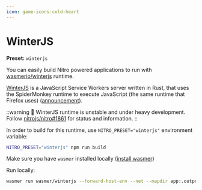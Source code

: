 ```yaml
---
icon: game-icons:cold-heart
---
```


# WinterJS

**Preset:** `winterjs`

You can easily build Nitro powered applications to run with [wasmerio/winterjs](https://github.com/wasmerio/winterjs) runtime.

[WinterJS](https://github.com/wasmerio/winterjs) is a JavaScript Service Workers server written in Rust, that uses the SpiderMonkey runtime to execute JavaScript (the same runtime that Firefox uses) ([announcement](https://wasmer.io/posts/announcing-winterjs-service-workers)).


::warning
🚧 WinterJS runtime is unstable and under heavy development. Follow [nitrojs/nitro#1861](https://github.com/nitrojs/nitro/issues/1861) for status and information.
::


In order to build for this runtime, use `NITRO_PRESET="winterjs"` environment variable:

```sh
NITRO_PRESET="winterjs" npm run build
```

Make sure you have `wasmer` installed locally ([install wasmer](https://docs.wasmer.io/install))

Run locally:

```sh
wasmer run wasmer/winterjs --forward-host-env --net --mapdir app:.output app/server/index.mjs
```
